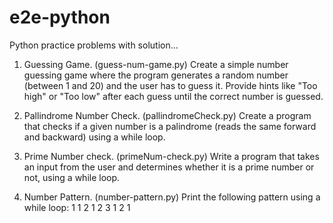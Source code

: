 # e2e-python
Python practice problems with solution...

1. Guessing Game. (guess-num-game.py)
     Create a simple number guessing game where the program generates a random number (between 1 and 20) and the user has to guess it. Provide hints like "Too high" or "Too           low" after each guess until the correct number is guessed.

2. Pallindrome Number Check. (pallindromeCheck.py)
     Create a program that checks if a given number is a palindrome (reads the same forward and backward) using a while loop.

3. Prime Number check. (primeNum-check.py)
     Write a program that takes an input from the user and determines whether it is a prime number or not, using a while loop.

4. Number Pattern. (number-pattern.py)
     Print the following pattern using a while loop:
   1
   1 2
   1 2 3
   1 2
   1
